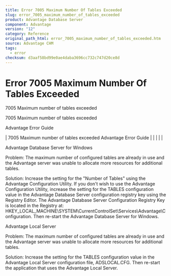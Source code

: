 ```yaml
---
title: Error 7005 Maximum Number Of Tables Exceeded
slug: error_7005_maximum_number_of_tables_exceeded
product: Advantage Database Server
component: Advantage
version: "12"
category: Reference
original_path_html: error_7005_maximum_number_of_tables_exceeded.htm
source: Advantage CHM
tags:
  - error
checksum: d3aaf58bd99e0ae4daba3696cc732c747d20ce8d
---
```


# Error 7005 Maximum Number Of Tables Exceeded

7005 Maximum number of tables exceeded

7005 Maximum number of tables exceeded

Advantage Error Guide

| 7005 Maximum number of tables exceeded  Advantage Error Guide |  |  |  |  |

Advantage Database Server for Windows

Problem: The maximum number of configured tables are already in use and the Advantage server was unable to allocate more resources for additional tables.

Solution: Increase the setting for the "Number of Tables" using the Advantage Configuration Utility. If you don't wish to use the Advantage Configuration Utility, increase the setting for the TABLES configuration value in the Advantage Database Server configuration registry key using the Registry Editor. The Advantage Database Server Configuration Registry Key is located in the Registry at: HKEY\_LOCAL\_MACHINE\SYSTEM\CurrentControlSet\Services\Advantage\Configuration. Then re-start the Advantage Database Server for Windows.

Advantage Local Server

Problem: The maximum number of configured tables are already in use and the Advantage server was unable to allocate more resources for additional tables.

Solution: Increase the setting for the TABLES configuration value in the Advantage Local Server configuration file, ADSLOCAL.CFG. Then re-start the application that uses the Advantage Local Server.
